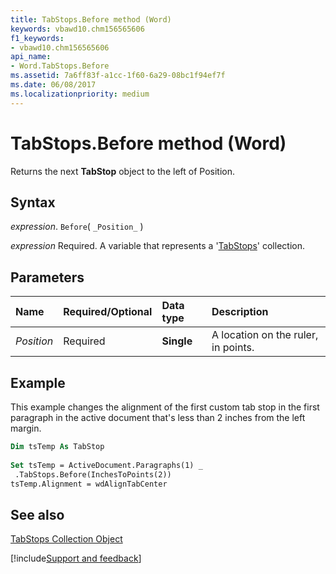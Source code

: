 ```yaml
---
title: TabStops.Before method (Word)
keywords: vbawd10.chm156565606
f1_keywords:
- vbawd10.chm156565606
api_name:
- Word.TabStops.Before
ms.assetid: 7a6ff83f-a1cc-1f60-6a29-08bc1f94ef7f
ms.date: 06/08/2017
ms.localizationpriority: medium
---
```



# TabStops.Before method (Word)

Returns the next **TabStop** object to the left of Position.


## Syntax

_expression_. `Before`( `_Position_` )

_expression_ Required. A variable that represents a '[TabStops](Word.tabstops.md)' collection.


## Parameters



|Name|Required/Optional|Data type|Description|
|:-----|:-----|:-----|:-----|
| _Position_|Required| **Single**|A location on the ruler, in points.|

## Example

This example changes the alignment of the first custom tab stop in the first paragraph in the active document that's less than 2 inches from the left margin.


```vb
Dim tsTemp As TabStop 
 
Set tsTemp = ActiveDocument.Paragraphs(1) _ 
 .TabStops.Before(InchesToPoints(2)) 
tsTemp.Alignment = wdAlignTabCenter
```


## See also


[TabStops Collection Object](Word.tabstops.md)

[!include[Support and feedback](~/includes/feedback-boilerplate.md)]